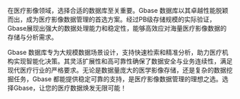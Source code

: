 在医疗影像领域，选择合适的数据库至关重要。Gbase 数据库以其卓越性能脱颖而出，成为医疗影像数据管理的首选方案。经过PB级存储规模的实际验证，Gbase展现出强大的数据处理能力和稳定性，能够高效应对海量医疗影像数据的存储与分析需求。

Gbase 数据库专为大规模数据场景设计，支持快速检索和精准分析，助力医疗机构实现智能化决策。其灵活扩展性和高可靠性确保了数据安全与业务连续性，满足现代医疗行业的严格要求。无论是数据量庞大的医学影像存储，还是复杂的数据挖掘任务，Gbase 都能提供稳定可靠的支持，是医疗影像数据管理的理想之选。选择Gbase，让您的医疗数据焕发无限可能！